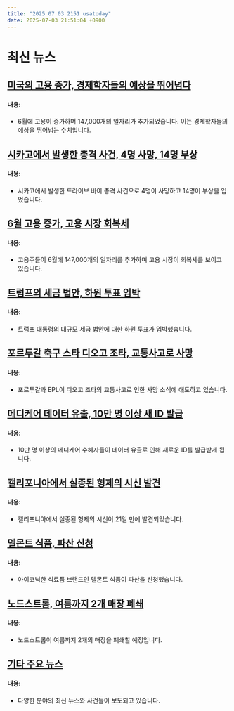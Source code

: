 ```yaml
---
title: "2025 07 03 2151 usatoday"
date: 2025-07-03 21:51:04 +0900
---
```


# 최신 뉴스

## [미국의 고용 증가, 경제학자들의 예상을 뛰어넘다](https://www.usatoday.com/story/money/2025/07/03/june-jobs-report-data/84454834007/)
####  내용:
* 6월에 고용이 증가하며 147,000개의 일자리가 추가되었습니다. 이는 경제학자들의 예상을 뛰어넘는 수치입니다. 

## [시카고에서 발생한 총격 사건, 4명 사망, 14명 부상](https://www.usatoday.com/story/news/crime/2025/07/03/chicago-river-north-shooting/84456807007/)
####  내용:
* 시카고에서 발생한 드라이브 바이 총격 사건으로 4명이 사망하고 14명이 부상을 입었습니다. 

## [6월 고용 증가, 고용 시장 회복세](https://www.usatoday.com/story/money/2025/07/03/june-jobs-report-data/84454834007/)
####  내용:
* 고용주들이 6월에 147,000개의 일자리를 추가하며 고용 시장이 회복세를 보이고 있습니다. 

## [트럼프의 세금 법안, 하원 투표 임박](https://www.usatoday.com/story/news/politics/2025/07/03/trump-tax-bill-house-vote-live-updates/84450911007/)
####  내용:
* 트럼프 대통령의 대규모 세금 법안에 대한 하원 투표가 임박했습니다. 

## [포르투갈 축구 스타 디오고 조타, 교통사고로 사망](https://www.usatoday.com/story/sports/soccer/2025/07/03/who-was-diogo-jota-portugal-liverpool-crash/84456664007/)
####  내용:
* 포르투갈과 EPL이 디오고 조타의 교통사고로 인한 사망 소식에 애도하고 있습니다. 

## [메디케어 데이터 유출, 10만 명 이상 새 ID 발급](https://www.usatoday.com/story/money/2025/07/01/medicare-data-breach/84439551007/)
####  내용:
* 10만 명 이상의 메디케어 수혜자들이 데이터 유출로 인해 새로운 ID를 발급받게 됩니다. 

## [캘리포니아에서 실종된 형제의 시신 발견](https://www.usatoday.com/story/news/crime/2025/07/02/missing-brothers-found-dead-california/84445278007/)
####  내용:
* 캘리포니아에서 실종된 형제의 시신이 21일 만에 발견되었습니다. 

## [델몬트 식품, 파산 신청](https://www.usatoday.com/story/money/2025/07/02/del-monte-foods-bankruptcy/84448499007/)
####  내용:
* 아이코닉한 식료품 브랜드인 델몬트 식품이 파산을 신청했습니다. 

## [노드스트롬, 여름까지 2개 매장 폐쇄](https://www.usatoday.com/story/money/2025/07/02/nordstrom-store-closures-summer-2025/84451818007/)
####  내용:
* 노드스트롬이 여름까지 2개의 매장을 폐쇄할 예정입니다. 

## [기타 주요 뉴스](https://www.usatoday.com/)
####  내용:
* 다양한 분야의 최신 뉴스와 사건들이 보도되고 있습니다.
